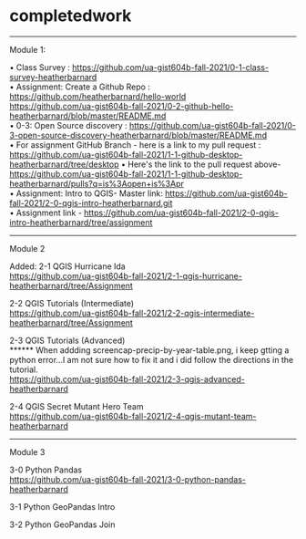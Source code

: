 # completedwork
----------------------------------------------------------------------------------------------------------------------------------------------
Module 1: </br>

•	Class Survey : https://github.com/ua-gist604b-fall-2021/0-1-class-survey-heatherbarnard</br>
•	Assignment: Create a Github Repo : https://github.com/heatherbarnard/hello-world</br>
https://github.com/ua-gist604b-fall-2021/0-2-github-hello-heatherbarnard/blob/master/README.md</br>
•	0-3: Open Source discovery : https://github.com/ua-gist604b-fall-2021/0-3-open-source-discovery-heatherbarnard/blob/master/README.md</br>
•	For assignment GitHub Branch - here is a link to my pull request : https://github.com/ua-gist604b-fall-2021/1-1-github-desktop-heatherbarnard/tree/desktop
•	Here's the link to the pull request above- https://github.com/ua-gist604b-fall-2021/1-1-github-desktop-heatherbarnard/pulls?q=is%3Aopen+is%3Apr</br>
•	Assignment: Intro to QGIS-  Master link:  https://github.com/ua-gist604b-fall-2021/2-0-qgis-intro-heatherbarnard.git </br>
•	Assignment link - https://github.com/ua-gist604b-fall-2021/2-0-qgis-intro-heatherbarnard/tree/assignment</br>

------------------------------------------------------------------------------------------------------------------------------------------------
Module 2</br>

Added: 2-1 QGIS Hurricane Ida</br>
https://github.com/ua-gist604b-fall-2021/2-1-qgis-hurricane-heatherbarnard/tree/Assignment</br>

2-2 QGIS Tutorials (Intermediate)</br>
https://github.com/ua-gist604b-fall-2021/2-2-qgis-intermediate-heatherbarnard/tree/Assignment</br>

2-3 QGIS Tutorials (Advanced)</br>
****** When addding screencap-precip-by-year-table.png, i keep gtting a python error...I am not sure how to fix it and i did follow the directions in the tutorial.</br>
https://github.com/ua-gist604b-fall-2021/2-3-qgis-advanced-heatherbarnard</br>

2-4 QGIS Secret Mutant Hero Team</br>
https://github.com/ua-gist604b-fall-2021/2-4-qgis-mutant-team-heatherbarnard</br>

------------------------------------------------------------------------------------------------------------------------------------------------

Module 3</br>

3-0 Python Pandas</br>
https://github.com/ua-gist604b-fall-2021/3-0-python-pandas-heatherbarnard</br>

3-1 Python GeoPandas Intro</br>



3-2 Python GeoPandas Join</br>
